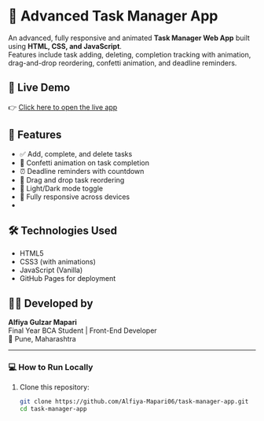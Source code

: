 # 📝 Advanced Task Manager App

An advanced, fully responsive and animated **Task Manager Web App** built using **HTML, CSS, and JavaScript**.  
Features include task adding, deleting, completion tracking with animation, drag-and-drop reordering, confetti animation, and deadline reminders.

## 🚀 Live Demo
👉 [Click here to open the live app]( https://alfiya-mapari06.github.io/task-manager-app/)

## 📌 Features
- ✅ Add, complete, and delete tasks
- 🎉 Confetti animation on task completion
- ⏰ Deadline reminders with countdown
- 🔄 Drag and drop task reordering
- 🌙 Light/Dark mode toggle
- 📱 Fully responsive across devices
- 
## 🛠️ Technologies Used
- HTML5
- CSS3 (with animations)
- JavaScript (Vanilla)
- GitHub Pages for deployment

## 🧑‍💻 Developed by
**Alfiya Gulzar Mapari**  
Final Year BCA Student | Front-End Developer  
📍 Pune, Maharashtra

---

### 💻 How to Run Locally
1. Clone this repository:
   ```bash
   git clone https://github.com/Alfiya-Mapari06/task-manager-app.git
   cd task-manager-app
